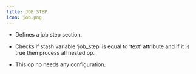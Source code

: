 ```yaml
---
title: JOB STEP
icon: job.png
---
```


* Defines a job step section. 

* Checks if stash variable ‘job_step’ is equal to ‘text’ attribute and if it is true then process all nested op. 

* This op no needs any configuration.

